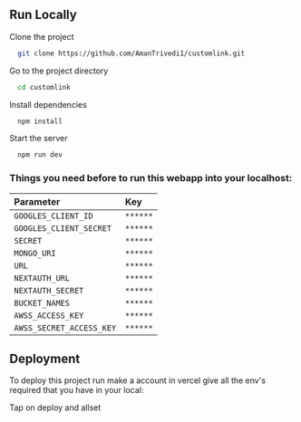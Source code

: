 
## Run Locally

Clone the project

```bash
  git clone https://github.com/AmanTrivedi1/customlink.git
```

Go to the project directory

```bash
  cd customlink
```

Install dependencies

```bash
  npm install
```

Start the server

```bash
  npm run dev
```

        
### Things you need before to run this webapp into your localhost:

| Parameter    | Key            |
| :--------    | :------------------------- |
| `GOOGLES_CLIENT_ID` | `******` | **Required**. |
| `GOOGLES_CLIENT_SECRET` | `******` | **Required**. |
| `SECRET` | `******` | **Required**. |
| `MONGO_URI` | `******` | **Required**. |
| `URL` | `******` | **Required**. |
| `NEXTAUTH_URL` | `******` | **Required**. |
| `NEXTAUTH_SECRET` | `******` | **Required**. |
| `BUCKET_NAMES` | `******` | **Required**. |
| `AWSS_ACCESS_KEY` | `******` | **Required**. |
| `AWSS_SECRET_ACCESS_KEY` | `******` | **Required**. |


  
## Deployment

To deploy this project run make a account in vercel give all the env's required that you have in 
your local:

Tap on deploy and allset

  